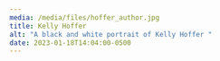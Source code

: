 ```yaml
---
media: /media/files/hoffer_author.jpg
title: Kelly Hoffer
alt: "A black and white portrait of Kelly Hoffer "
date: 2023-01-18T14:04:00-0500
---
```

